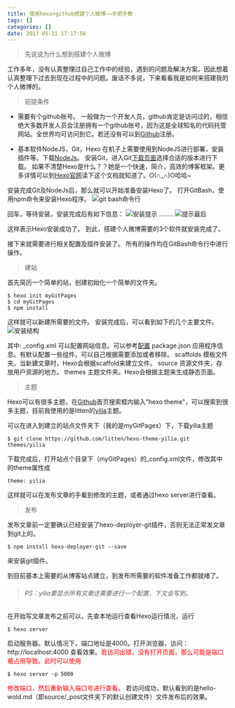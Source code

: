 ```yaml
---
title: 使用hexo+github搭建个人微博——手把手教
tags: []
categories: []
date: 2017-05-31 17:17:58
---
```


> 先说说为什么想到搭建个人微博

工作多年，没有认真整理过自己工作中的经验，遇到的问题及解决方案。因此想着认真整理下过去到现在过程中的问题。废话不多说，下来看看我是如何来搭建我的个人微博的。

> 前提条件

* 需要有个github账号。
  一般做为一个开发人员，github肯定是访问过的，相信绝大多数开发人员会注册拥有一个github账号，因为这是全球知名的代码托管网站。全世界均可访问到它。若还没有可以到[Github](https://github.com/ "Github")注册。

* 基本软件NodeJS，Git，Hexo
  在机子上需要使用到NodeJS进行部署，安装插件等。下载[NodeJs](https://nodejs.org/ "NodeJs")。
  安装Git，进入Git[下载页面](https://git-scm.com/download/)选择合适的版本进行下载。
  如果不清楚Hexo是什么？？她是一个快速，简介，高效的博客框架。更多详情可以到[Hexo官网](https://hexo.io/zh-cn/docs/index.html)读下这个文档就知道了。O(∩_∩)O哈哈~

<!-- more -->

安装完成Git及NodeJs后，那么就可以开始准备安装Hexo了。
打开GitBash，使用npm命令来安装Hexo程序。
![git bash命令行](/images/how-to-setup-personal-blog-width-hexo-and-github/bit_bash_command_ui.png)

回车，等待安装，安装完成后有如下信息：
![安装提示](/images/how-to-setup-personal-blog-width-hexo-and-github/hexo_install_hint_first.png)
........
![提示最后](/images/how-to-setup-personal-blog-width-hexo-and-github/hexo_install_hint_last.png)

这样表示Hexo安装成功了。
到此，搭建个人微博需要的3个软件就安装完成了。

接下来就需要进行相关配置及插件安装了。
所有的操作均在GitBash命令行中进行操作。

> 建站

首先简历一个简单的站，创建初始化一个简单的文件夹。

    $ hexo init myGitPages
    $ cd myGitPages
    $ npm install

这样就可以新建所需要的文件。
安装完成后，可以看到如下的几个主要文件。
![安装结构](/images/how-to-setup-personal-blog-width-hexo-and-github/hexo_site_installed_hierarchy.png)

其中:
_config.xml      可以配置网站信息。可以参考[配置](https://hexo.io/zh-cn/docs/configuration.html)
package.json    应用程序信息。有默认配置一些组件，可以自己根据需要添加或者移除。
scaffolds          模板文件夹。当新建文章时，Hexo会根据scaffold来建立文件。
source              资源文件夹，存放用户资源的地方。
themes             主题文件夹。Hexo会根据主题来生成静态页面。

> 主题

Hexo可以有很多主题，在[Github](https://github.com/)首页搜索框内输入"hexo theme"，可以搜索到很多主题，目前我使用的是litten的[yilia](https://github.com/litten/hexo-theme-yilia)主题。

可以在进入到建立的站点文件夹下（我的是myGitPages）下，下载yilia主题

    $ git clone https://github.com/litten/hexo-theme-yilia.git themes/yilia

下载完成后，打开站点个目录下（myGitPages）的_config.xml文件，修改其中的theme属性成

    theme: yilia

这样就可以在发布文章的手看到修改的主题，或者通过hexo server进行查看。

> 发布

发布文章前一定要确认已经安装了hexo-deployer-git插件，否则无法正常发文章到git上的。

    $ npm install hexo-deployer-git --save

来安装git插件。

到目前基本上需要的从博客站点建立，到发布所需要的软件准备工作都就绪了。

> ###### PS：yilia要显示所有文章还需要进行一个配置，下文会写到。

在开始写文章发布之前可以，先查本地运行查看Hexo运行情况，运行

    $ hexo server

启动服务器。默认情况下，端口地址是4000。打开浏览器，访问：http://localhost:4000
查看效果。<font color="red">若访问出错，没有打开页面，那么可能是端口被占用导致。此时可以使用</font>

    $ hexo server -p 5000

<font color="red">修改端口，然后重新输入端口号进行查看。</font>
若访问成功，默认看到的是hello-wold.md（即source/_post文件夹下的默认创建文件）文件发布后的效果。

